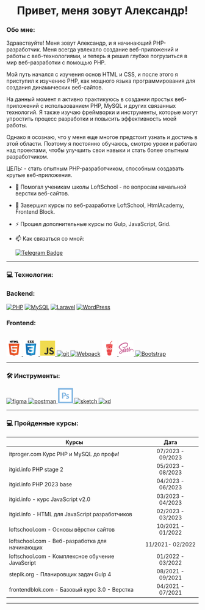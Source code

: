 <h1 align="center">Привет, меня зовут Александр!</h1>

### Обо мне:

Здравствуйте! Меня зовут Александр, и я начинающий PHP-разработчик. Меня всегда увлекало создание веб-приложений и работы с веб-технологиями, и теперь я решил глубже погрузиться в мир веб-разработки с помощью PHP.

Мой путь начался с изучения основ HTML и CSS, и после этого я приступил к изучению PHP, как мощного языка программирования для создания динамических веб-сайтов. 

На данный момент я активно практикуюсь в создании простых веб-приложений с использованием PHP, MySQL и других связанных технологий. Я также изучаю фреймворки и инструменты, которые могут упростить процесс разработки и повысить эффективность моей работы.

Однако я осознаю, что у меня еще многое предстоит узнать и достичь в этой области. Поэтому я постоянно обучаюсь, смотрю уроки и работаю над проектами, чтобы улучшить свои навыки и стать более опытным разработчиком.

ЦЕЛЬ: - стать опытным PHP-разработчиком, способным создавать крутые веб-приложения. 

- :telescope: Помогал ученикам школы LoftSchool - по вопросам начальной верстки веб-сайтов.

- :seedling: Завершил курсы по веб-разработке LoftSchool, HtmlAcademy, Frontend Block.

- :zap: Прошел дополнительные курсы по Gulp, JavaScript, Grid.

- :mailbox: Как связаться со мной:<div> [![Telegram Badge](https://img.shields.io/badge/-SeltDev-blue?style=flat&logo=Telegram&logoColor=white)](https://t.me/SeltDev)</div>

---

### 💻 Технологии:

  
### Backend:  

</td><td valign="top" width="33%">


</td><td valign="top" width="33%">
<a href="https://www.php.net/" target="_blank"><img src="https://profilinator.rishav.dev/skills-assets/php-original.svg" alt="PHP" height="40" width="40" /></a> 
<a href="https://www.mysql.com/" target="_blank"><img src="https://profilinator.rishav.dev/skills-assets/mysql-original-wordmark.svg" alt="MySQL" height="40" width="40" /></a>
<a href="https://laravel.com/" target="_blank"><img src="https://profilinator.rishav.dev/skills-assets/laravel-plain-wordmark.svg" alt="Laravel" height="40" width="40" /></a>  
<a href="https://wordpress.com/" target="_blank"><img src="https://profilinator.rishav.dev/skills-assets/wordpress.png" alt="WordPress" height="40" width="40" /></a>
  

### Frontend:  
<a href="https://www.w3.org/html/" target="_blank" rel="noreferrer"> <img style='margin-top: 20px' src="https://raw.githubusercontent.com/devicons/devicon/master/icons/html5/html5-original-wordmark.svg" alt="html5" width="40" height="40"/> </a>
<a href="https://www.w3schools.com/css/" target="_blank" rel="noreferrer"> <img src="https://raw.githubusercontent.com/devicons/devicon/master/icons/css3/css3-original-wordmark.svg" alt="css3" width="40" height="40"/> </a>
<a href="https://developer.mozilla.org/en-US/docs/Web/JavaScript" target="_blank" rel="noreferrer"> <img src="https://raw.githubusercontent.com/devicons/devicon/master/icons/javascript/javascript-original.svg" alt="javascript" width="40" height="40"/> </a> <a href="https://git-scm.com/" target="_blank" rel="noreferrer"> <img src="https://www.vectorlogo.zone/logos/git-scm/git-scm-icon.svg" alt="git" width="40" height="40"/> </a>
<a href="https://webpack.js.org/" target="_blank"><img src="https://profilinator.rishav.dev/skills-assets/webpack-original.svg" alt="Webpack" height="40" /></a> <a href="https://gulpjs.com" target="_blank" rel="noreferrer"> <img src="https://raw.githubusercontent.com/devicons/devicon/master/icons/gulp/gulp-plain.svg" alt="gulp" width="40" height="40"/> </a>
<a href="https://sass-lang.com" target="_blank" rel="noreferrer"> <img src="https://raw.githubusercontent.com/devicons/devicon/master/icons/sass/sass-original.svg" alt="sass" width="40" height="40"/> </a>
<a href="https://getbootstrap.com/docs/3.4/javascript/" target="_blank"><img src="https://profilinator.rishav.dev/skills-assets/bootstrap-plain.svg" alt="Bootstrap" height="40" width="40" /></a>  

<!-- <a href="https://getbootstrap.com" target="_blank" rel="noreferrer"> <img src="https://raw.githubusercontent.com/devicons/devicon/master/icons/bootstrap/bootstrap-plain-wordmark.svg" alt="bootstrap" width="40" height="40"/> </a> -->

---

### 🛠 Инструменты:


<a href="https://www.figma.com/" target="_blank" rel="noreferrer"> <img style='margin-top: 20px' src="https://www.vectorlogo.zone/logos/figma/figma-icon.svg" alt="figma" width="40" height="40"/>
<a href="https://postman.com" target="_blank" rel="noreferrer"> <img src="https://www.vectorlogo.zone/logos/getpostman/getpostman-icon.svg" alt="postman" width="40" height="40"/> </a><a href="https://www.photoshop.com/en" target="_blank" rel="noreferrer"> <img src="https://raw.githubusercontent.com/devicons/devicon/master/icons/photoshop/photoshop-line.svg" alt="photoshop" width="40" height="40"/> </a> <a href="https://www.sketch.com/" target="_blank" rel="noreferrer"> <img src="https://www.vectorlogo.zone/logos/sketchapp/sketchapp-icon.svg" alt="sketch" width="40" height="40"/> </a> <a href="https://www.adobe.com/products/xd.html" target="_blank" rel="noreferrer"> <img src="https://cdn.worldvectorlogo.com/logos/adobe-xd.svg" alt="xd" width="40" height="40"/> </a> 




---

### 💻 Пройденные курсы:

<div style='margin-top: 20px'>

| Курсы                                            |       Дата        |
| ------------------------------------------------ | :---------------: |
| itproger.com Курс PHP и MySQL до профи!          | 07/2023 - 09/2023 |
| itgid.info PHP stage 2                           | 05/2023 - 08/2023 |
| itgid.info PHP 2023 base                         | 04/2023 - 06/2023 |
| itgid.info - курс JavaScript v2.0                | 03/2023 - 04/2023 |
| itgid.info - HTML для JavaScript разработчиков   | 02/2023 - 03/2023 |
| loftschool.com - Основы вёрстки сайтов           | 10/2021 - 01/2022 |
| loftschool.com - Веб-разработка для начинающих   | 11/2021- 02/2022  |
| loftschool.com - Комплексное обучение JavaScript | 01/2022 - 03/2022 |
| stepik.org - Планировщик задач Gulp 4            | 08/2021 - 09/2021 |
| frontendblok.com - Базовый курс 3.0 - Верстка    | 04/2021 - 07/2021 |

---

</div>
